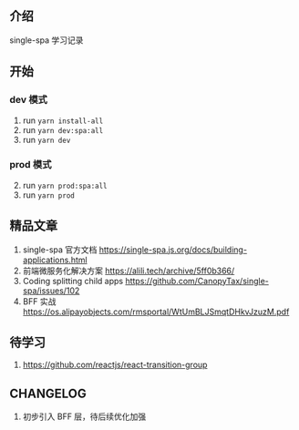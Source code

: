 ## 介绍

single-spa 学习记录

## 开始

### dev 模式

1. run `yarn install-all`
2. run `yarn dev:spa:all`
3. run `yarn dev`

### prod 模式

2. run `yarn prod:spa:all`
3. run `yarn prod`

## 精品文章

1. single-spa 官方文档 https://single-spa.js.org/docs/building-applications.html
2. 前端微服务化解决方案 https://alili.tech/archive/5ff0b366/
3. Coding splitting child apps https://github.com/CanopyTax/single-spa/issues/102
4. BFF 实战 https://os.alipayobjects.com/rmsportal/WtUmBLJSmqtDHkvJzuzM.pdf

## 待学习

1. https://github.com/reactjs/react-transition-group

## CHANGELOG

1. 初步引入 BFF 层，待后续优化加强
